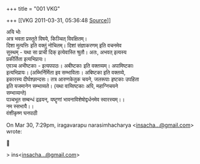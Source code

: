 +++
title = "001 VKG"

+++
[[VKG	2011-03-31, 05:36:48 [Source](https://groups.google.com/g/bvparishat/c/IJ0U6ylWWws)]]



अयि भोः  
अत्र भवता प्रस्तुते विषये, किञ्चित् विवक्षितम्।  
दिशा मुत्पत्तिः इति वक्तुं नोचितम्। दिशां संज्ञाकरणम् इति वचनमेव  
सुस्थम् - यथा सा प्राची दिक् इत्येवास्ति श्रुतौ। अतः, अभवत् इत्यस्य  
प्रकीर्तिता इत्यभिप्रायः।  
एवञ्च अभीष्टकाः - इत्यपपाठः। अबीष्टकाः इति वक्तव्यम्। अपामिष्टकाः  
इत्यभिप्रायः। (अब्भिर्निर्मिता इव सम्भाविताः। अबिष्टका इति वक्तव्ये,  
इकारस्य दीर्घश्छान्दसः। तत्र आरुणकेतुक चयने, जलरूपाः इष्टकाः उपहिता  
इति यजमानेन सम्भाव्यते। (यथा वाय्विष्टकाः अपि, महाग्निचयने  
सम्भाव्यन्ते)  
पञ्चभूत सम्बन्धं द्रढयन्, यष्टॄणां भावनाविशेषोद्वर्धनमेव स्वारस्यम्।।  
नम स्सभायै।।  
वंशीकृष्ण घनपाठी

On Mar 30, 7:29pm, iragavarapu narasimhacharya \<[insacha...@gmail.com]()\>  
wrote:



\> ins\<[insacha...@gmail.com]()\>

